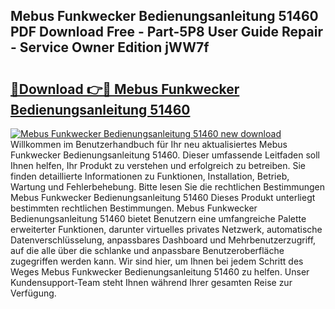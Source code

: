 ## Mebus Funkwecker Bedienungsanleitung 51460 PDF Download Free - Part-5P8 User Guide Repair - Service Owner Edition jWW7f

# <h2><a href="http://df4t48l.blite.top/?on=Mebus+Funkwecker+Bedienungsanleitung+51460">🔗Download 👉🔴 Mebus Funkwecker Bedienungsanleitung 51460</a></h2>

[![Mebus Funkwecker Bedienungsanleitung 51460 new download](https://i.imgur.com/lujVjoI.png)](http://df4t48l.blite.top/?on=Mebus+Funkwecker+Bedienungsanleitung+51460)
Willkommen im Benutzerhandbuch für Ihr neu aktualisiertes Mebus Funkwecker Bedienungsanleitung 51460. Dieser umfassende Leitfaden soll Ihnen helfen, Ihr Produkt zu verstehen und erfolgreich zu betreiben. Sie finden detaillierte Informationen zu Funktionen, Installation, Betrieb, Wartung und Fehlerbehebung. Bitte lesen Sie die rechtlichen Bestimmungen Mebus Funkwecker Bedienungsanleitung 51460 Dieses Produkt unterliegt bestimmten rechtlichen Bestimmungen. Mebus Funkwecker Bedienungsanleitung 51460 bietet Benutzern eine umfangreiche Palette erweiterter Funktionen, darunter virtuelles privates Netzwerk, automatische Datenverschlüsselung, anpassbares Dashboard und Mehrbenutzerzugriff, auf die alle über die schlanke und anpassbare Benutzeroberfläche zugegriffen werden kann. Wir sind hier, um Ihnen bei jedem Schritt des Weges Mebus Funkwecker Bedienungsanleitung 51460 zu helfen. Unser Kundensupport-Team steht Ihnen während Ihrer gesamten Reise zur Verfügung.
